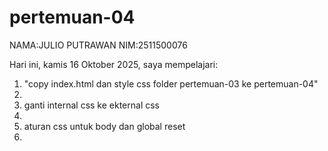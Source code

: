 # pertemuan-04

NAMA:JULIO PUTRAWAN
NIM:2511500076

Hari ini, kamis 16 Oktober 2025, saya mempelajari:
<ol>
<li>"copy index.html dan style css folder pertemuan-03 ke pertemuan-04"<li>
<li>ganti internal css ke ekternal css<li>
<li>aturan css untuk body dan global reset<li>
<ol>